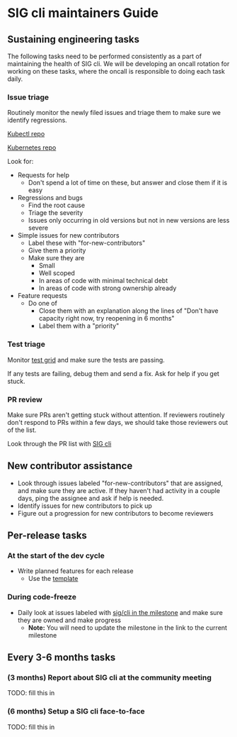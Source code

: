 # SIG cli maintainers Guide

## Sustaining engineering tasks

The following tasks need to be performed consistently as a part of maintaining the health
of SIG cli.  We will be developing an oncall rotation for working on these tasks, where
the oncall is responsible to doing each task daily.

### Issue triage

Routinely monitor the newly filed issues and triage them to make sure we identify regressions.

[Kubectl repo](https://github.com/kubernetes/kubectl/issues)

[Kubernetes repo](https://github.com/kubernetes/kubernetes/issues?utf8=%E2%9C%93&q=is%3Aissue%20is%3Aopen%20label%3Asig%2Fcli)

Look for:

- Requests for help
  - Don't spend a lot of time on these, but answer and close them if it is easy  
- Regressions and bugs
  - Find the root cause
  - Triage the severity
  - Issues only occurring in old versions but not in new versions are less severe
- Simple issues for new contributors
  - Label these with "for-new-contributors"
  - Give them a priority
  - Make sure they are
    - Small
    - Well scoped
    - In areas of code with minimal technical debt
    - In areas of code with strong ownership already
- Feature requests
  - Do one of
    - Close them with an explanation along the lines of "Don't have capacity right now, try reopening in 6 months"
    - Label them with a "priority"

### Test triage

Monitor [test grid](https://k8s-testgrid.appspot.com/sig-cli-master)
and make sure the tests are passing.

If any tests are failing, debug them and send a fix.  Ask for help if you get stuck.

### PR review

Make sure PRs aren't getting stuck without attention.  If reviewers routinely don't respond
to PRs within a few days, we should take those reviewers out of the list.

Look through the PR list with [SIG cli](https://github.com/kubernetes/kubernetes/pulls?utf8=%E2%9C%93&q=is%3Apr%20is%3Aopen%20label%3Asig%2Fcli)

## New contributor assistance

- Look through issues labeled "for-new-contributors" that are assigned, and make sure they are active.
  If they haven't had activity in a couple days, ping the assignee and ask if help is needed.
- Identify issues for new contributors to pick up
- Figure out a progression for new contributors to become reviewers

## Per-release tasks

### At the start of the dev cycle

- Write planned features for each release
  - Use the [template](../template.md)

### During code-freeze

- Daily look at issues labeled with [sig/cli in the milestone](https://github.com/kubernetes/kubernetes/issues?utf8=%E2%9C%93&q=is%3Aissue%20is%3Aopen%20label%3Asig%2Fcli%20milestone%3Av1.9%20) and make sure they are owned and make progress
  - **Note:** You will need to update the milestone in the link to the current milestone

## Every 3-6 months tasks

### (3 months) Report about SIG cli at the community meeting

TODO: fill this in

### (6 months) Setup a SIG cli face-to-face

TODO: fill this in
